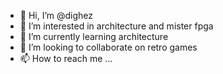 - 👋 Hi, I’m @dighez
- 👀 I’m interested in architecture and mister fpga
- 🌱 I’m currently learning architecture
- 💞️ I’m looking to collaborate on retro games
- 📫 How to reach me ...

<!---
dighez/dighez is a ✨ special ✨ repository because its `README.md` (this file) appears on your GitHub profile.
You can click the Preview link to take a look at your changes.
--->
